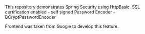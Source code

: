 This repository demonstrates Spring Security using HttpBasic.
SSL certification enabled - self signed
Password Encoder - BCryptPasswordEncoder

Frontend was taken from Google to develop this feature.
